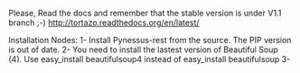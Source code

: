 Please, Read the docs and remember that the stable version is under  V1.1 branch   ;-)
http://tortazo.readthedocs.org/en/latest/

Installation Nodes:
1- Install Pynessus-rest from the source. The PIP version is out of date.
2- You need to install the lastest version of Beautiful Soup (4). Use
    easy_install beautifulsoup4 
    instead of 
    easy_install beautifulsoup
3- 
